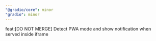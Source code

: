 ```yaml
---
"@gradio/core": minor
"gradio": minor
---
```


feat:[DO NOT MERGE] Detect PWA mode and show notification when served inside iframe

